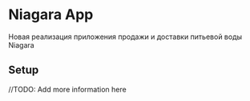 # Niagara App
Новая реализация приложения продажи и доставки питьевой воды Niagara 

## Setup
//TODO: Add more information here